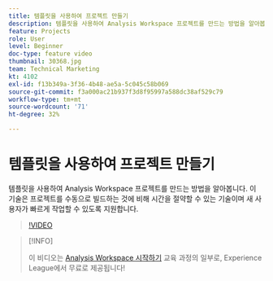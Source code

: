 ```yaml
---
title: 템플릿을 사용하여 프로젝트 만들기
description: 템플릿을 사용하여 Analysis Workspace 프로젝트를 만드는 방법을 알아봅니다
feature: Projects
role: User
level: Beginner
doc-type: feature video
thumbnail: 30368.jpg
team: Technical Marketing
kt: 4102
exl-id: f13b349a-3f36-4b48-ae5a-5c045c58b069
source-git-commit: f3a000ac21b937f3d8f95997a588dc38af529c79
workflow-type: tm+mt
source-wordcount: '71'
ht-degree: 32%

---
```


# 템플릿을 사용하여 프로젝트 만들기

템플릿을 사용하여 Analysis Workspace 프로젝트를 만드는 방법을 알아봅니다. 이 기술은 프로젝트를 수동으로 빌드하는 것에 비해 시간을 절약할 수 있는 기술이며 새 사용자가 빠르게 작업할 수 있도록 지원합니다.

>[!VIDEO](https://video.tv.adobe.com/v/30368/?quality=12)

>[!INFO]
>
> 이 비디오는 [Analysis Workspace 시작하기](https://experienceleague.adobe.com/?recommended=Analytics-U-1-2020.1.workspace) 교육 과정의 일부로, Experience League에서 무료로 제공됩니다!